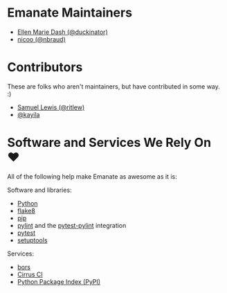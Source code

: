 # Emanate Maintainers

- [Ellen Marie Dash (@duckinator)](https://github.com/duckinator)
- [nicoo (@nbraud)](https://github.com/nbraud)


# Contributors

These are folks who aren't maintainers, but have contributed in some way. :)

- [Samuel Lewis (@ritlew)](https://github.com/ritlew)
- [@kayila](https://github.com/kayila)


# Software and Services We Rely On ♥

All of the following help make Emanate as awesome as it is:

Software and libraries:

- [Python](https://python.org)
- [flake8](https://gitlab.com/pycqa/flake8)
- [pip](https://pip.pypa.io/)
- [pylint](https://www.pylint.org/) and the [pytest-pylint](https://github.com/carsongee/pytest-pylint) integration
- [pytest](https://pytest.org/)
- [setuptools](https://github.com/pypa/setuptools)

Services:
- [bors](https://bors.tech/)
- [Cirrus CI](https://cirrus-ci.org/)
- [Python Package Index (PyPI)](https://pypi.org/)
